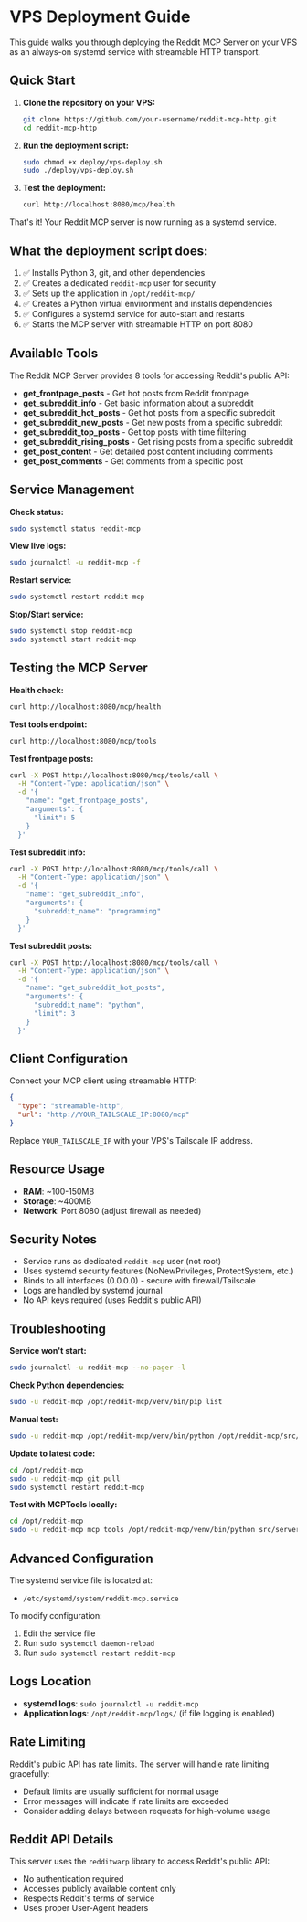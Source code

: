 # VPS Deployment Guide

This guide walks you through deploying the Reddit MCP Server on your VPS as an always-on systemd service with streamable HTTP transport.

## Quick Start

1. **Clone the repository on your VPS:**
   ```bash
   git clone https://github.com/your-username/reddit-mcp-http.git
   cd reddit-mcp-http
   ```

2. **Run the deployment script:**
   ```bash
   sudo chmod +x deploy/vps-deploy.sh
   sudo ./deploy/vps-deploy.sh
   ```

3. **Test the deployment:**
   ```bash
   curl http://localhost:8080/mcp/health
   ```

That's it! Your Reddit MCP server is now running as a systemd service.

## What the deployment script does:

1. ✅ Installs Python 3, git, and other dependencies
2. ✅ Creates a dedicated `reddit-mcp` user for security
3. ✅ Sets up the application in `/opt/reddit-mcp/`
4. ✅ Creates a Python virtual environment and installs dependencies
5. ✅ Configures a systemd service for auto-start and restarts
6. ✅ Starts the MCP server with streamable HTTP on port 8080

## Available Tools

The Reddit MCP Server provides 8 tools for accessing Reddit's public API:

- **get_frontpage_posts** - Get hot posts from Reddit frontpage
- **get_subreddit_info** - Get basic information about a subreddit  
- **get_subreddit_hot_posts** - Get hot posts from a specific subreddit
- **get_subreddit_new_posts** - Get new posts from a specific subreddit
- **get_subreddit_top_posts** - Get top posts with time filtering
- **get_subreddit_rising_posts** - Get rising posts from a specific subreddit
- **get_post_content** - Get detailed post content including comments
- **get_post_comments** - Get comments from a specific post

## Service Management

**Check status:**
```bash
sudo systemctl status reddit-mcp
```

**View live logs:**
```bash
sudo journalctl -u reddit-mcp -f
```

**Restart service:**
```bash
sudo systemctl restart reddit-mcp
```

**Stop/Start service:**
```bash
sudo systemctl stop reddit-mcp
sudo systemctl start reddit-mcp
```

## Testing the MCP Server

**Health check:**
```bash
curl http://localhost:8080/mcp/health
```

**Test tools endpoint:**
```bash
curl http://localhost:8080/mcp/tools
```

**Test frontpage posts:**
```bash
curl -X POST http://localhost:8080/mcp/tools/call \
  -H "Content-Type: application/json" \
  -d '{
    "name": "get_frontpage_posts", 
    "arguments": {
      "limit": 5
    }
  }'
```

**Test subreddit info:**
```bash
curl -X POST http://localhost:8080/mcp/tools/call \
  -H "Content-Type: application/json" \
  -d '{
    "name": "get_subreddit_info", 
    "arguments": {
      "subreddit_name": "programming"
    }
  }'
```

**Test subreddit posts:**
```bash
curl -X POST http://localhost:8080/mcp/tools/call \
  -H "Content-Type: application/json" \
  -d '{
    "name": "get_subreddit_hot_posts", 
    "arguments": {
      "subreddit_name": "python",
      "limit": 3
    }
  }'
```

## Client Configuration

Connect your MCP client using streamable HTTP:

```json
{
  "type": "streamable-http", 
  "url": "http://YOUR_TAILSCALE_IP:8080/mcp"
}
```

Replace `YOUR_TAILSCALE_IP` with your VPS's Tailscale IP address.

## Resource Usage

- **RAM**: ~100-150MB
- **Storage**: ~400MB
- **Network**: Port 8080 (adjust firewall as needed)

## Security Notes

- Service runs as dedicated `reddit-mcp` user (not root)
- Uses systemd security features (NoNewPrivileges, ProtectSystem, etc.)
- Binds to all interfaces (0.0.0.0) - secure with firewall/Tailscale
- Logs are handled by systemd journal
- No API keys required (uses Reddit's public API)

## Troubleshooting

**Service won't start:**
```bash
sudo journalctl -u reddit-mcp --no-pager -l
```

**Check Python dependencies:**
```bash
sudo -u reddit-mcp /opt/reddit-mcp/venv/bin/pip list
```

**Manual test:**
```bash
sudo -u reddit-mcp /opt/reddit-mcp/venv/bin/python /opt/reddit-mcp/src/server.py --transport streamable-http --host 0.0.0.0 --port 8080
```

**Update to latest code:**
```bash
cd /opt/reddit-mcp
sudo -u reddit-mcp git pull
sudo systemctl restart reddit-mcp
```

**Test with MCPTools locally:**
```bash
cd /opt/reddit-mcp
sudo -u reddit-mcp mcp tools /opt/reddit-mcp/venv/bin/python src/server.py
```

## Advanced Configuration

The systemd service file is located at:
- `/etc/systemd/system/reddit-mcp.service`

To modify configuration:
1. Edit the service file
2. Run `sudo systemctl daemon-reload`
3. Run `sudo systemctl restart reddit-mcp`

## Logs Location

- **systemd logs**: `sudo journalctl -u reddit-mcp`
- **Application logs**: `/opt/reddit-mcp/logs/` (if file logging is enabled)

## Rate Limiting

Reddit's public API has rate limits. The server will handle rate limiting gracefully:
- Default limits are usually sufficient for normal usage
- Error messages will indicate if rate limits are exceeded
- Consider adding delays between requests for high-volume usage

## Reddit API Details

This server uses the `redditwarp` library to access Reddit's public API:
- No authentication required
- Accesses publicly available content only
- Respects Reddit's terms of service
- Uses proper User-Agent headers
